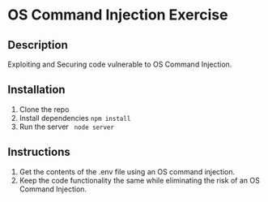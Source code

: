 # OS Command Injection Exercise

## Description
Exploiting and Securing code vulnerable to OS Command Injection.

## Installation

1. Clone the repo
2. Install dependencies 
``` npm install ```
3. Run the server
``` node server```

## Instructions 
1. Get the contents of the .env file using an OS command injection.
2. Keep the code functionality the same while eliminating the risk of an OS Command Injection.
